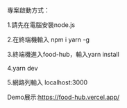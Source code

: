 專案啟動方式：

1.請先在電腦安裝node.js

2.在終端機輸入 npm i yarn -g

3.終端機進入food-hub，輸入yarn install

4.yarn dev

5.網路列輸入 localhost:3000

Demo展示:https://food-hub.vercel.app/
